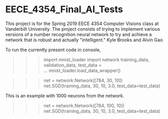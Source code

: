# EECE_4354_Final_AI_Tests
This project is for the Spring 2019 EECE 4354 Computer Visions class at Vanderbilt University. The project consists of trying to implement various versions of a number recognition neural network to try and achieve a network that is robust and actually "intelligent." Kyle Brooks and Alvin Gao

To run the currently present code in console,
>>> import mnist_loader
>>> import network
>>> training_data, validation_data, test_data = \
... mnist_loader.load_data_wrapper()

>>> net = network.Network([784, 30, 10])
>>> net.SGD(training_data, 30, 10, 3.0, test_data=test_data)

This is an example with 1000 neurons from the network.
>>> net = network.Network([784, 100, 10])
>>> net.SGD(training_data, 30, 10, 3.0, test_data=test_data)
